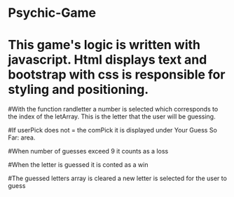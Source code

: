 # Psychic-Game

# This game's logic is written with javascript. Html displays text and bootstrap with css is responsible for styling and positioning.

#With the function randletter a number is selected which corresponds to the index of the letArray. This is the letter that the user will be guessing.

#If userPick does not = the comPick it is displayed under Your Guess So Far: area.

#When number of guesses exceed 9 it counts as a loss

#When the letter is guessed it is conted as a win

#The guessed letters array is cleared a new letter is selected for the user to guess
